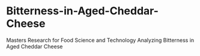 # Bitterness-in-Aged-Cheddar-Cheese
Masters Research for Food Science and Technology Analyzing Bitterness in Aged Cheddar Cheese
